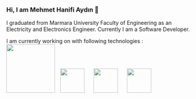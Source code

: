 ### Hi, I am Mehmet Hanifi Aydın  👋

I graduated from Marmara University Faculty of Engineering as an Electricity and Electronics Engineer. Currently I am a Software Developer.

I am currently working on with following technologies :
<br><img src="https://logos-download.com/wp-content/uploads/2016/10/Java_logo_icon.png" width="128"/>
<img src="https://download.logo.wine/logo/Spring_Framework/Spring_Framework-Logo.wine.png" width="64" hspace=10/>
<img src="https://brandslogos.com/wp-content/uploads/thumbs/microsoft-sql-server-logo-vector.svg" width="64"  hspace=10/>
<img src="https://www.clipartmax.com/png/full/242-2423721_logo-postgresql.png" width="64"  hspace=10/><br>




<!--
**hnfaydn/hnfaydn** is a ✨ _special_ ✨ repository because its `README.md` (this file) appears on your GitHub profile.

Here are some ideas to get you started:

- 🔭 I’m currently working on ...
- 🌱 I’m currently learning ...
- 👯 I’m looking to collaborate on ...
- 🤔 I’m looking for help with ...
- 💬 Ask me about ...
- 📫 How to reach me: ...
- 😄 Pronouns: ...
- ⚡ Fun fact: ...
-->
